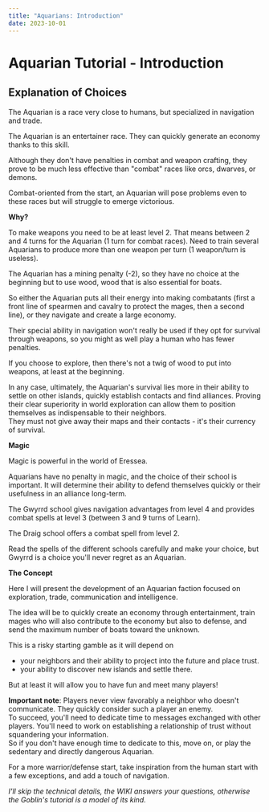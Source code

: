```yaml
---
title: "Aquarians: Introduction"
date: 2023-10-01
---
```


# Aquarian Tutorial - Introduction

## Explanation of Choices

The Aquarian is a race very close to humans, but specialized in navigation and trade.

The Aquarian is an entertainer race. They can quickly generate an economy thanks to this skill.

Although they don't have penalties in combat and weapon crafting, they prove to be much less effective than "combat" races like orcs, dwarves, or demons.

Combat-oriented from the start, an Aquarian will pose problems even to these races but will struggle to emerge victorious.

**Why?**

To make weapons you need to be at least level 2. That means between 2 and 4 turns for the Aquarian (1 turn for combat races). Need to train several Aquarians to produce more than one weapon per turn (1 weapon/turn is useless).

The Aquarian has a mining penalty (-2), so they have no choice at the beginning but to use wood, wood that is also essential for boats.

So either the Aquarian puts all their energy into making combatants (first a front line of spearmen and cavalry to protect the mages, then a second line), or they navigate and create a large economy.

Their special ability in navigation won't really be used if they opt for survival through weapons, so you might as well play a human who has fewer penalties.

If you choose to explore, then there's not a twig of wood to put into weapons, at least at the beginning.

In any case, ultimately, the Aquarian's survival lies more in their ability to settle on other islands, quickly establish contacts and find alliances. Proving their clear superiority in world exploration can allow them to position themselves as indispensable to their neighbors.  
They must not give away their maps and their contacts - it's their currency of survival.

**Magic**

Magic is powerful in the world of Eressea.

Aquarians have no penalty in magic, and the choice of their school is important. It will determine their ability to defend themselves quickly or their usefulness in an alliance long-term.

The Gwyrrd school gives navigation advantages from level 4 and provides combat spells at level 3 (between 3 and 9 turns of Learn).

The Draig school offers a combat spell from level 2.

Read the spells of the different schools carefully and make your choice, but Gwyrrd is a choice you'll never regret as an Aquarian.

**The Concept**

Here I will present the development of an Aquarian faction focused on exploration, trade, communication and intelligence.

The idea will be to quickly create an economy through entertainment, train mages who will also contribute to the economy but also to defense, and send the maximum number of boats toward the unknown.

This is a risky starting gamble as it will depend on 
- your neighbors and their ability to project into the future and place trust.
- your ability to discover new islands and settle there.

But at least it will allow you to have fun and meet many players!

**Important note**: Players never view favorably a neighbor who doesn't communicate. They quickly consider such a player an enemy.  
To succeed, you'll need to dedicate time to messages exchanged with other players. You'll need to work on establishing a relationship of trust without squandering your information.  
So if you don't have enough time to dedicate to this, move on, or play the sedentary and directly dangerous Aquarian.  

For a more warrior/defense start, take inspiration from the human start with a few exceptions, and add a touch of navigation.

*I'll skip the technical details, the WIKI answers your questions, otherwise the Goblin's tutorial is a model of its kind.*



